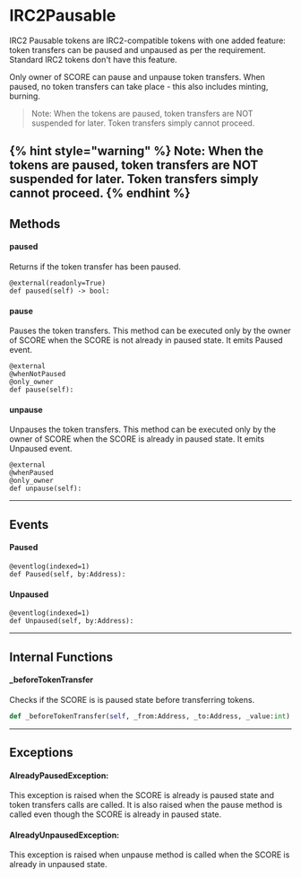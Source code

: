 # IRC2Pausable
IRC2 Pausable tokens are IRC2-compatible tokens with one added feature: token transfers can be paused and unpaused as per the requirement. Standard IRC2 tokens don't have this feature.

Only owner of SCORE can pause and unpause token transfers. When paused, no token transfers can take place - this also includes minting, burning. 

> Note: When the tokens are paused, token transfers are NOT suspended for later. Token transfers simply cannot proceed.

{% hint style="warning" %} Note: When the tokens are paused, token transfers are NOT suspended for later. Token transfers simply cannot proceed. {% endhint %}
---

## Methods

#### paused
Returns if the token transfer has been paused.
```
@external(readonly=True)
def paused(self) -> bool:
```

#### pause
Pauses the token transfers. This method can be executed only by the owner of SCORE when the SCORE is not already in paused state. It emits Paused event.
```
@external
@whenNotPaused
@only_owner
def pause(self):
```

#### unpause
Unpauses the token transfers. This method can be executed only by the owner of SCORE when the SCORE is already in paused state. It emits Unpaused event.
```
@external
@whenPaused
@only_owner
def unpause(self):
```
---

## Events

#### Paused
```
@eventlog(indexed=1)
def Paused(self, by:Address):
```

#### Unpaused
```
@eventlog(indexed=1)
def Unpaused(self, by:Address):

```
---

## Internal Functions
#### _beforeTokenTransfer
Checks if the SCORE is is paused state before transferring tokens.
```Python
def _beforeTokenTransfer(self, _from:Address, _to:Address, _value:int) -> None:
```

---



## Exceptions

#### AlreadyPausedException:
This exception is raised when the SCORE is already is paused state and token transfers calls are called. It is also raised when the pause method is called even though the SCORE is already in paused state. 

#### AlreadyUnpausedException:
This exception is raised when unpause method is called when the SCORE is already in unpaused state.